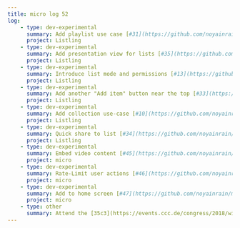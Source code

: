 ```yaml
---
title: micro log 52
log:
    - type: dev-experimental
      summary: Add playlist use case [#31](https://github.com/noyainrain/listling/issues/31)
      project: Listling
    - type: dev-experimental
      summary: Add presentation view for lists [#35](https://github.com/noyainrain/listling/issues/35)
      project: Listling
    - type: dev-experimental
      summary: Introduce list mode and permissions [#13](https://github.com/noyainrain/listling/issues/13)
      project: Listling
    - type: dev-experimental
      summary: Add another "Add item" button near the top [#33](https://github.com/noyainrain/listling/pull/33)
      project: Listling
    - type: dev-experimental
      summary: Add collection use-case [#10](https://github.com/noyainrain/listling/issues/10)
      project: Listling
    - type: dev-experimental
      summary: Quick share to list [#34](https://github.com/noyainrain/listling/issues/34)
      project: Listling
    - type: dev-experimental
      summary: Embed video content [#45](https://github.com/noyainrain/micro/issues/45)
      project: micro
    - type: dev-experimental
      summary: Rate-Limit user actions [#46](https://github.com/noyainrain/micro/issues/46)
      project: micro
    - type: dev-experimental
      summary: Add to home screen [#47](https://github.com/noyainrain/micro/issues/47)
      project: micro
    - type: other
      summary: Attend the [35c3](https://events.ccc.de/congress/2018/wiki/index.php/Main_Page)
---
```

